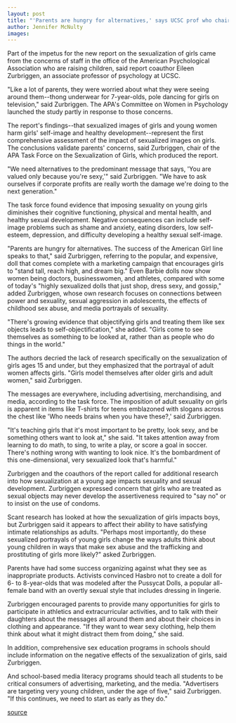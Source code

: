 ```yaml
---
layout: post
title: "'Parents are hungry for alternatives,' says UCSC prof who chaired task force on sexualization of girls"
author: Jennifer McNulty
images:
---
```


Part of the impetus for the new report on the sexualization of girls came from the concerns of staff in the office of the American Psychological Association who are raising children, said report coauthor Eileen Zurbriggen, an associate professor of psychology at UCSC.

"Like a lot of parents, they were worried about what they were seeing around them--thong underwear for 7-year-olds, pole dancing for girls on television," said Zurbriggen. The APA's Committee on Women in Psychology launched the study partly in response to those concerns.

The report's findings--that sexualized images of girls and young women harm girls' self-image and healthy development--represent the first comprehensive assessment of the impact of sexualized images on girls. The conclusions validate parents' concerns, said Zurbriggen, chair of the APA Task Force on the Sexualization of Girls, which produced the report.

"We need alternatives to the predominant message that says, 'You are valued only because you're sexy,'" said Zurbriggen. "We have to ask ourselves if corporate profits are really worth the damage we're doing to the next generation."

The task force found evidence that imposing sexuality on young girls diminishes their cognitive functioning, physical and mental health, and healthy sexual development. Negative consequences can include self-image problems such as shame and anxiety, eating disorders, low self-esteem, depression, and difficulty developing a healthy sexual self-image.

"Parents are hungry for alternatives. The success of the American Girl line speaks to that," said Zurbriggen, referring to the popular, and expensive, doll that comes complete with a marketing campaign that encourages girls to "stand tall, reach high, and dream big." Even Barbie dolls now show women being doctors, businesswomen, and athletes, compared with some of today's "highly sexualized dolls that just shop, dress sexy, and gossip," added Zurbriggen, whose own research focuses on connections between power and sexuality, sexual aggression in adolescents, the effects of childhood sex abuse, and media portrayals of sexuality.

"There's growing evidence that objectifying girls and treating them like sex objects leads to self-objectification," she added. "Girls come to see themselves as something to be looked at, rather than as people who do things in the world."

The authors decried the lack of research specifically on the sexualization of girls ages 15 and under, but they emphasized that the portrayal of adult women affects girls. "Girls model themselves after older girls and adult women," said Zurbriggen.

The messages are everywhere, including advertising, merchandising, and media, according to the task force. The imposition of adult sexuality on girls is apparent in items like T-shirts for teens emblazoned with slogans across the chest like 'Who needs brains when you have these?,' said Zurbriggen.

"It's teaching girls that it's most important to be pretty, look sexy, and be something others want to look at," she said. "It takes attention away from learning to do math, to sing, to write a play, or score a goal in soccer. There's nothing wrong with wanting to look nice. It's the bombardment of this one-dimensional, very sexualized look that's harmful."

Zurbriggen and the coauthors of the report called for additional research into how sexualization at a young age impacts sexuality and sexual development. Zurbriggen expressed concern that girls who are treated as sexual objects may never develop the assertiveness required to "say no" or to insist on the use of condoms.

Scant research has looked at how the sexualization of girls impacts boys, but Zurbriggen said it appears to affect their ability to have satisfying intimate relationships as adults. "Perhaps most importantly, do these sexualized portrayals of young girls change the ways adults think about young children in ways that make sex abuse and the trafficking and prostituting of girls more likely?" asked Zurbriggen.

Parents have had some success organizing against what they see as inappropriate products. Activists convinced Hasbro not to create a doll for 6- to 8-year-olds that was modeled after the Pussycat Dolls, a popular all-female band with an overtly sexual style that includes dressing in lingerie.

Zurbriggen encouraged parents to provide many opportunities for girls to participate in athletics and extracurricular activities, and to talk with their daughters about the messages all around them and about their choices in clothing and appearance. "If they want to wear sexy clothing, help them think about what it might distract them from doing," she said.

In addition, comprehensive sex education programs in schools should include information on the negative effects of the sexualization of girls, said Zurbriggen.

And school-based media literacy programs should teach all students to be critical consumers of advertising, marketing, and the media. "Advertisers are targeting very young children, under the age of five," said Zurbriggen. "If this continues, we need to start as early as they do."

  

[source](http://www1.ucsc.edu/currents/06-07/02-19/parents.asp "Permalink to parents")
